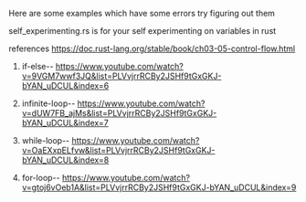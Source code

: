 Here are some examples which have some errors try figuring out them 

self_experimenting.rs is for your self experimenting on variables in rust 

references 
https://doc.rust-lang.org/stable/book/ch03-05-control-flow.html

1. if-else-- https://www.youtube.com/watch?v=9VGM7wwf3JQ&list=PLVvjrrRCBy2JSHf9tGxGKJ-bYAN_uDCUL&index=6

2. infinite-loop-- https://www.youtube.com/watch?v=dUW7FB_ajMs&list=PLVvjrrRCBy2JSHf9tGxGKJ-bYAN_uDCUL&index=7

3. while-loop-- https://www.youtube.com/watch?v=OaEXxpELfvw&list=PLVvjrrRCBy2JSHf9tGxGKJ-bYAN_uDCUL&index=8

4. for-loop-- https://www.youtube.com/watch?v=gtoj6vOeb1A&list=PLVvjrrRCBy2JSHf9tGxGKJ-bYAN_uDCUL&index=9

